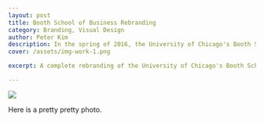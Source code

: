 ```yaml
---
layout: post
title: Booth School of Business Rebranding
category: Branding, Visual Design
author: Peter Kim
description: In the spring of 2016, the University of Chicago's Booth School of Business launched a rebranding initiative in an effort to update the school's image and improve diversity awareness. As the point person for this initiative, I oversaw the redesign of all brand elements to develop a creative direction that was both professional and cohesive.
cover: /assets/img-work-1.png

excerpt: A complete rebranding of the University of Chicago's Booth School of Business' branding and marketing guidelines.

---
```


<img class="work__img" src="{{site.baseurl}}/assets/img-work-1.png"></img>

Here is a pretty pretty photo. 
